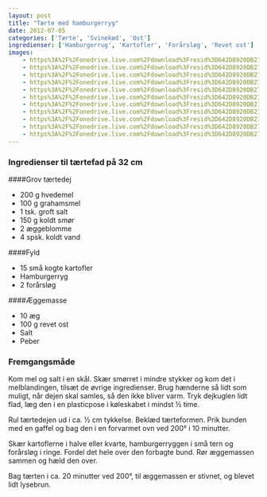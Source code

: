 ```yaml
---
layout: post
title: "Tærte med hamburgerryg"
date: 2012-07-05
categories: ['Tærte', 'Svinekød', 'Ost']
ingredienser: ['Hamburgerrug', 'Kartofler', 'Forårsløg', 'Revet ost']
images:
    - https%3A%2F%2Fonedrive.live.com%2Fdownload%3Fresid%3D642D8920DB2784EE!126315
    - https%3A%2F%2Fonedrive.live.com%2Fdownload%3Fresid%3D642D8920DB2784EE!126313
    - https%3A%2F%2Fonedrive.live.com%2Fdownload%3Fresid%3D642D8920DB2784EE!126318
    - https%3A%2F%2Fonedrive.live.com%2Fdownload%3Fresid%3D642D8920DB2784EE!126319
    - https%3A%2F%2Fonedrive.live.com%2Fdownload%3Fresid%3D642D8920DB2784EE!126321
    - https%3A%2F%2Fonedrive.live.com%2Fdownload%3Fresid%3D642D8920DB2784EE!126326
    - https%3A%2F%2Fonedrive.live.com%2Fdownload%3Fresid%3D642D8920DB2784EE!126327
    - https%3A%2F%2Fonedrive.live.com%2Fdownload%3Fresid%3D642D8920DB2784EE!126329
    - https%3A%2F%2Fonedrive.live.com%2Fdownload%3Fresid%3D642D8920DB2784EE!126332
    - https%3A%2F%2Fonedrive.live.com%2Fdownload%3Fresid%3D642D8920DB2784EE!126348
    - https%3A%2F%2Fonedrive.live.com%2Fdownload%3Fresid%3D642D8920DB2784EE!126331
---
```

### Ingredienser til tærtefad på 32 cm
####Grov tærtedej
-  200 g hvedemel
-  100 g grahamsmel
-  1 tsk. groft salt
-  150 g koldt smør
-  2 æggeblomme
-  4 spsk. koldt vand

####Fyld
-  15 små kogte kartofler
-  Hamburgerryg
-  2 forårsløg

####Æggemasse
-  10 æg
-  100 g revet ost
-  Salt
-  Peber

### Fremgangsmåde
Kom mel og salt i en skål. Skær smørret i mindre stykker og kom det i melblandingen, tilsæt de øvrige ingredienser. Brug hænderne så lidt som muligt, når dejen skal samles, så den ikke bliver varm. Tryk dejkuglen lidt flad, læg den i en plasticpose i køleskabet i mindst ½ time.

Rul tærtedejen ud i ca. ½ cm tykkelse. Beklæd tærteformen. Prik bunden med en gaffel og bag den i en forvarmet ovn ved 200&deg; i 10 minutter. 

Skær kartoflerne i halve eller kvarte, hamburgerryggen i små tern og forårsløg i ringe. Fordel det hele over den forbagte bund. Rør æggemassen sammen og hæld den over.

Bag tærten i ca. 20 minutter ved 200&deg;, til æggemassen er stivnet, og blevet lidt lysebrun.
